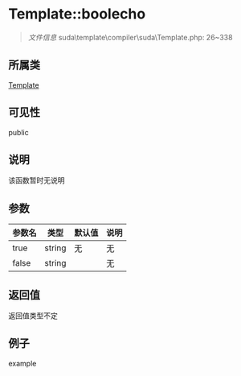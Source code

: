 # Template::boolecho

> *文件信息* suda\template\compiler\suda\Template.php: 26~338
## 所属类 

[Template](../Template.md)

## 可见性

  public  
## 说明

该函数暂时无说明

## 参数

| 参数名 | 类型 | 默认值 | 说明 |
|--------|-----|-------|-------|
| true |  string | 无 | 无 |
| false |  string |  | 无 |

## 返回值
返回值类型不定

## 例子

example